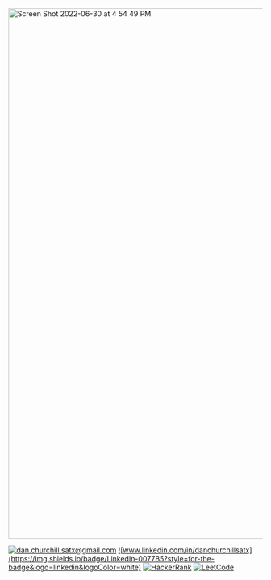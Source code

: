 <img width="1049" alt="Screen Shot 2022-06-30 at 4 54 49 PM" src="https://user-images.githubusercontent.com/106097246/176785513-9b655c74-c351-481c-9426-d19dff2ae9e7.png">


<a href="mailto:dan.churchill.satx@gmail.com">![dan.churchill.satx@gmail.com](https://img.shields.io/badge/Gmail-D14836?style=for-the-badge&logo=gmail&logoColor=white)</a>
<a href="https://www.linkedin.com/in/danchurchillsatx">![www.linkedin.com/in/danchurchillsatx](https://img.shields.io/badge/LinkedIn-0077B5?style=for-the-badge&logo=linkedin&logoColor=white)</a>
<a href="https://www.hackerrank.com/dan_churchill_s1">![HackerRank](https://img.shields.io/badge/-Hackerrank-2EC866?style=for-the-badge&logo=HackerRank&logoColor=white)</a>
<a href="https://leetcode.com/user1950qP/">![LeetCode](https://img.shields.io/badge/LeetCode-000000?style=for-the-badge&logo=LeetCode&logoColor=#d16c06)</a>
